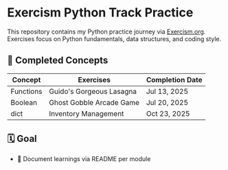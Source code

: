 # Exercism Python Track Practice

This repository contains my Python practice journey via [Exercism.org](https://exercism.org/tracks/python/exercises).  
Exercises focus on Python fundamentals, data structures, and coding style.

## 🔧 Completed Concepts

| Concept          | Exercises                   | Completion Date |
|------------------|-----------------------------|-----------------|
| Functions        | Guido's Gorgeous Lasagna    |Jul 13, 2025     |
| Boolean          | Ghost Gobble Arcade Game    |Jul 20, 2025     |
| dict             | Inventory Management        |Oct 23, 2025     |

## 🗓️ Goal

- 📝 Document learnings via README per module
